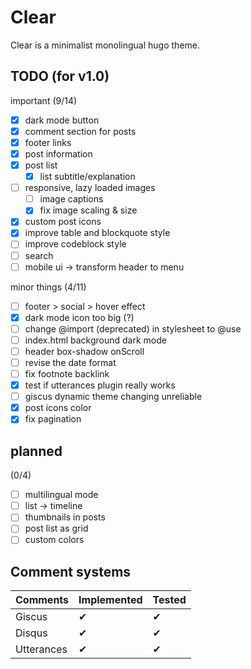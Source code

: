 # Clear
Clear is a minimalist monolingual hugo theme.

## TODO (for v1.0)
important (9/14)
- [x] dark mode button
- [x] comment section for posts
- [x] footer links
- [x] post information
- [x] post list
    - [x] list subtitle/explanation
- [ ] responsive, lazy loaded images
    - [ ] image captions
    - [x] fix image scaling & size
- [x] custom post icons
- [x] improve table and blockquote style
- [ ] improve codeblock style
- [ ] search
- [ ] mobile ui -> transform header to menu

minor things (4/11)
- [ ] footer > social > hover effect
- [x] dark mode icon too big (?)
- [ ] change @import (deprecated) in stylesheet to @use
- [ ] index.html background dark mode
- [ ] header box-shadow onScroll
- [ ] revise the date format
- [ ] fix footnote backlink
- [x] test if utterances plugin really works
- [ ] giscus dynamic theme changing unreliable
- [x] post icons color
- [x] fix pagination

## planned
(0/4)
- [ ] multilingual mode
- [ ] list -> timeline
- [ ] thumbnails in posts
- [ ] post list as grid
- [ ] custom colors

## Comment systems
| Comments   | Implemented | Tested |
| ---------- | ----------- | ------ |
| Giscus     | ✔︎           | ✔︎      |
| Disqus     | ✔︎           | ✔︎      |
| Utterances | ✔︎           | ✔︎      |